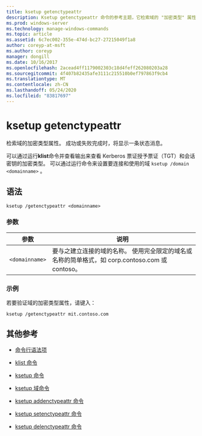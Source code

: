 ```yaml
---
title: ksetup getenctypeattr
description: Ksetup getenctypeattr 命令的参考主题，它检索域的 "加密类型" 属性。
ms.prod: windows-server
ms.technology: manage-windows-commands
ms.topic: article
ms.assetid: 6c7ec002-355e-474d-bc27-27215049f1a8
author: coreyp-at-msft
ms.author: coreyp
manager: dongill
ms.date: 10/16/2017
ms.openlocfilehash: 2acead4ff1179002303c18d4feff262080203a28
ms.sourcegitcommit: 4f407b82435afe3111c215510b0ef797863f9cb4
ms.translationtype: MT
ms.contentlocale: zh-CN
ms.lasthandoff: 05/24/2020
ms.locfileid: "83817697"
---
```

# <a name="ksetup-getenctypeattr"></a>ksetup getenctypeattr

检索域的加密类型属性。 成功或失败完成时，将显示一条状态消息。

可以通过运行**klist**命令并查看输出来查看 Kerberos 票证授予票证（TGT）和会话密钥的加密类型。 可以通过运行命令来设置要连接和使用的域 `ksetup /domain <domainname>` 。

## <a name="syntax"></a>语法

```
ksetup /getenctypeattr <domainname>
```

### <a name="parameters"></a>参数

| 参数 | 说明 |
| --------- | ----------- |
| `<domainname>` | 要与之建立连接的域的名称。 使用完全限定的域名或名称的简单格式，如 corp.contoso.com 或 contoso。 |

### <a name="examples"></a>示例

若要验证域的加密类型属性，请键入：

```
ksetup /getenctypeattr mit.contoso.com
```

## <a name="additional-references"></a>其他参考

- [命令行语法项](command-line-syntax-key.md)

- [klist 命令](klist.md)

- [ksetup 命令](ksetup.md)

- [ksetup 域命令](ksetup-domain.md)

- [ksetup addenctypeattr 命令](ksetup-addenctypeattr.md)

- [ksetup setenctypeattr 命令](ksetup-setenctypeattr.md)

- [ksetup delenctypeattr 命令](ksetup-delenctypeattr.md)
